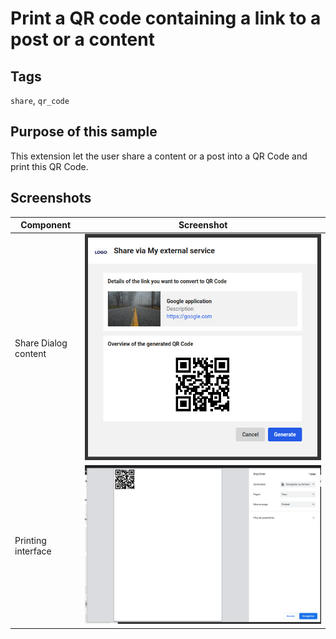 # Print a QR code containing a link to a post or a content

## Tags
`share`, `qr_code` 


## Purpose of this sample
This extension let the user share a content or a post into a QR Code and print this QR Code.

## Screenshots
| Component            | Screenshot                                             |
| -------------------- |--------------------------------------------------------|
| Share Dialog content | ![Content](./screenshots/share-qr-code_dialog.png)     |
| Printing interface   | ![Settings](./screenshots/share-qr-code_print.png)     |
